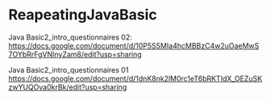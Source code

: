 # ReapeatingJavaBasic

Java Basic2_intro_questionnaires 02:
https://docs.google.com/document/d/10P5S5MIa4hcMBBzC4w2uOaeMwS7OYbRrFgVNInyZam8/edit?usp=sharing

Java Basic2_intro_questionnaires 01
https://docs.google.com/document/d/1dnK8nk2lM0rc1eT6bRKTIdX_OEZuSKzwYUQOva0krBk/edit?usp=sharing
